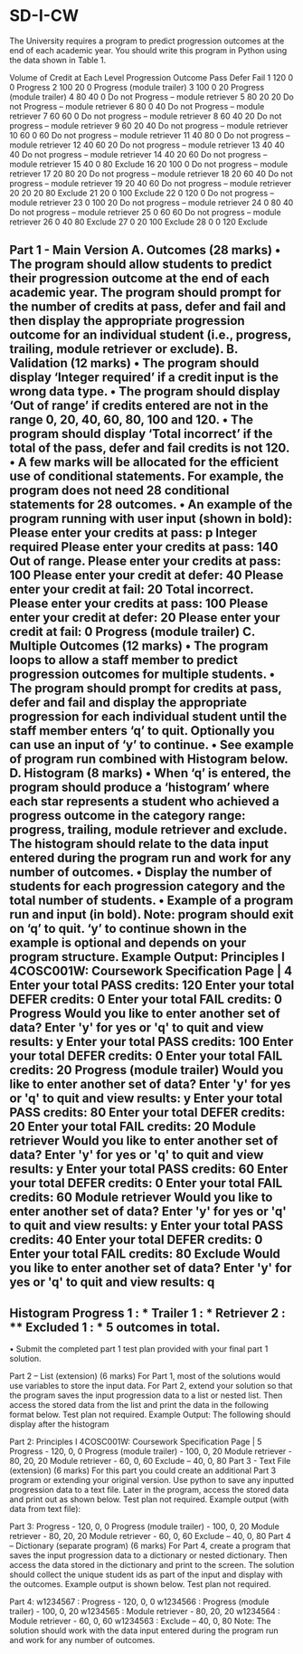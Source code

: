# SD-I-CW

The University requires a program to predict progression outcomes at the end of each academic
year. You should write this program in Python using the data shown in Table 1.

Volume of Credit at Each Level Progression Outcome
Pass Defer Fail
1 120 0 0 Progress
2 100 20 0 Progress (module trailer)
3 100 0 20 Progress (module trailer)
4 80 40 0 Do not Progress – module retriever
5 80 20 20 Do not Progress – module retriever
6 80 0 40 Do not Progress – module retriever
7 60 60 0 Do not progress – module retriever
8 60 40 20 Do not progress – module retriever
9 60 20 40 Do not progress – module retriever
10 60 0 60 Do not progress – module retriever
11 40 80 0 Do not progress – module retriever
12 40 60 20 Do not progress – module retriever
13 40 40 40 Do not progress – module retriever
14 40 20 60 Do not progress – module retriever
15 40 0 80 Exclude
16 20 100 0 Do not progress – module retriever
17 20 80 20 Do not progress – module retriever
18 20 60 40 Do not progress – module retriever
19 20 40 60 Do not progress – module retriever
20 20 20 80 Exclude
21 20 0 100 Exclude
22 0 120 0 Do not progress – module retriever
23 0 100 20 Do not progress – module retriever
24 0 80 40 Do not progress – module retriever
25 0 60 60 Do not progress – module retriever
26 0 40 80 Exclude
27 0 20 100 Exclude
28 0 0 120 Exclude

Part 1 - Main Version
A. Outcomes (28 marks)
• The program should allow students to predict their progression outcome at the end of each
academic year. The program should prompt for the number of credits at pass, defer and fail
and then display the appropriate progression outcome for an individual student (i.e.,
progress, trailing, module retriever or exclude).
B. Validation (12 marks)
• The program should display ‘Integer required’ if a credit input is the wrong data type.
• The program should display ‘Out of range’ if credits entered are not in the range 0, 20, 40,
60, 80, 100 and 120.
• The program should display ‘Total incorrect’ if the total of the pass, defer and fail credits is
not 120.
• A few marks will be allocated for the efficient use of conditional statements. For example,
the program does not need 28 conditional statements for 28 outcomes.
• An example of the program running with user input (shown in bold):
Please enter your credits at pass: p
Integer required
Please enter your credits at pass: 140
Out of range.
Please enter your credits at pass: 100
Please enter your credit at defer: 40
Please enter your credit at fail: 20
Total incorrect.
Please enter your credits at pass: 100
Please enter your credit at defer: 20
Please enter your credit at fail: 0
Progress (module trailer)
C. Multiple Outcomes (12 marks)
• The program loops to allow a staff member to predict progression outcomes for multiple
students.
• The program should prompt for credits at pass, defer and fail and display the appropriate
progression for each individual student until the staff member enters ‘q’ to quit. Optionally
you can use an input of ‘y’ to continue.
• See example of program run combined with Histogram below.
D. Histogram (8 marks)
• When ‘q’ is entered, the program should produce a ‘histogram’ where each star represents a
student who achieved a progress outcome in the category range: progress, trailing, module
retriever and exclude. The histogram should relate to the data input entered during the
program run and work for any number of outcomes.
• Display the number of students for each progression category and the total number of
students.
• Example of a program run and input (in bold). Note: program should exit on ‘q’ to quit. ‘y’ to
continue shown in the example is optional and depends on your program structure.
Example Output:
Principles I
4COSC001W: Coursework Specification Page | 4
Enter your total PASS credits: 120
Enter your total DEFER credits: 0
Enter your total FAIL credits: 0
Progress
Would you like to enter another set of data?
Enter 'y' for yes or 'q' to quit and view results: y
Enter your total PASS credits: 100
Enter your total DEFER credits: 0
Enter your total FAIL credits: 20
Progress (module trailer)
Would you like to enter another set of data?
Enter 'y' for yes or 'q' to quit and view results: y
Enter your total PASS credits: 80
Enter your total DEFER credits: 20
Enter your total FAIL credits: 20
Module retriever
Would you like to enter another set of data?
Enter 'y' for yes or 'q' to quit and view results: y
Enter your total PASS credits: 60
Enter your total DEFER credits: 0
Enter your total FAIL credits: 60
Module retriever
Would you like to enter another set of data?
Enter 'y' for yes or 'q' to quit and view results: y
Enter your total PASS credits: 40
Enter your total DEFER credits: 0
Enter your total FAIL credits: 80
Exclude
Would you like to enter another set of data?
Enter 'y' for yes or 'q' to quit and view results: q
---------------------------------------------------------------
Histogram
Progress 1 : *
Trailer 1 : *
Retriever 2 : **
Excluded 1 : *
5 outcomes in total.
----------------------------------------------------------------
• Submit the completed part 1 test plan provided with your final part 1 solution.

Part 2 – List (extension) (6 marks)
For Part 1, most of the solutions would use variables to store the input data. For Part 2, extend your
solution so that the program saves the input progression data to a list or nested list. Then access the
stored data from the list and print the data in the following format below. Test plan not required.
Example Output: The following should display after the histogram

Part 2:
Principles I
4COSC001W: Coursework Specification Page | 5
Progress - 120, 0, 0
Progress (module trailer) - 100, 0, 20
Module retriever - 80, 20, 20
Module retriever - 60, 0, 60
Exclude – 40, 0, 80
Part 3 - Text File (extension) (6 marks)
For this part you could create an additional Part 3 program or extending your original version. Use
python to save any inputted progression data to a text file. Later in the program, access the stored
data and print out as shown below. Test plan not required. Example output (with data from text file):

Part 3:
Progress - 120, 0, 0
Progress (module trailer) - 100, 0, 20
Module retriever - 80, 20, 20
Module retriever - 60, 0, 60
Exclude – 40, 0, 80
Part 4 – Dictionary (separate program) (6 marks)
For Part 4, create a program that saves the input progression data to a dictionary or nested dictionary.
Then access the data stored in the dictionary and print to the screen. The solution should collect the
unique student ids as part of the input and display with the outcomes. Example output is shown
below. Test plan not required.

Part 4:
w1234567 : Progress - 120, 0, 0 w1234566 :
Progress (module trailer) - 100, 0, 20 w1234565
: Module retriever - 80, 20, 20 w1234564 :
Module retriever - 60, 0, 60 w1234563 : Exclude
– 40, 0, 80
Note: The solution should work with the data input entered during the program run and work for
any number of outcomes.
